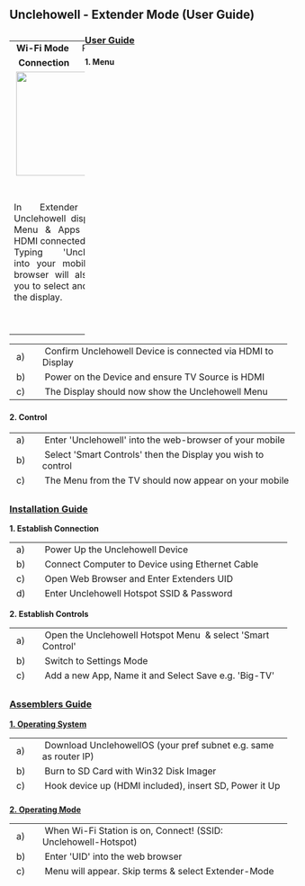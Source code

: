 <h2 id="mcetoc_1cbbra1cc2"><strong>Unclehowell - Extender Mode (User Guide)</strong></h2>
<table style="width: 134px; float: left;">
<tbody>
<tr>
<td style="width: 10px; text-align: center;"><strong>Wi-Fi</strong>&nbsp;<strong>Mode</strong></td>
<td style="width: 10px; text-align: center;">Receiver</td>
</tr>
<tr>
<td style="width: 10px; text-align: center;">&nbsp;<strong>Connection</strong></td>
<td style="width: 10px; text-align: center;">HDMI</td>
</tr>
<tr style="text-align: center;">
<td style="width: 20px;" colspan="2">&nbsp;<img src="https://thumb.ibb.co/iw6i2S/mode_2.png" width="185" /></td>
</tr>
<tr style="text-align: center;">
<td style="width: 20px; text-align: justify;" colspan="2">&nbsp;
<p>In Extender Mode Unclehowell displays its Menu &amp; Apps on any HDMI connected display. Typing 'Unclehowell' into your mobiles web browser will also allow you to select and control the display.</p>
<p>&nbsp;</p>
</td>
</tr>
</tbody>
</table>
<h3 id="mcetoc_1cbbregpq4"><!-- pagebreak --><span style="text-decoration: underline;"><strong>User Guide</strong></span></h3>
<h4 id="mcetoc_1cbbra1cc3"><strong>1. Menu</strong></h4>
<table style="height: 103px; width: 494px;">
<tbody>
<tr>
<td style="width: 35px;">&nbsp;a)&nbsp;</td>
<td style="width: 445px;">&nbsp;Confirm Unclehowell Device is connected via HDMI to Display&nbsp;</td>
</tr>
<tr>
<td style="width: 35px;">&nbsp;b)&nbsp;</td>
<td style="width: 445px;">&nbsp;Power on the Device and ensure TV Source&nbsp;is HDMI</td>
</tr>
<tr>
<td style="width: 35px;">&nbsp;c)&nbsp;</td>
<td style="width: 445px;">&nbsp;The Display should now show the Unclehowell Menu</td>
</tr>
</tbody>
</table>
<h4><strong>2. Control</strong></h4>
<table style="height: 103px; width: 508px;">
<tbody>
<tr>
<td style="width: 35px;">&nbsp;a)&nbsp;</td>
<td style="width: 463px;">&nbsp;Enter 'Unclehowell' into the web-browser of your mobile</td>
</tr>
<tr>
<td style="width: 35px;">&nbsp;b)&nbsp;</td>
<td style="width: 463px;">&nbsp;Select 'Smart Controls' then&nbsp;the&nbsp;Display&nbsp;you wish to control</td>
</tr>
<tr>
<td style="width: 35px;">&nbsp;c)&nbsp;</td>
<td style="width: 463px;">&nbsp;The Menu&nbsp;from&nbsp;the&nbsp;TV should now appear on your mobile</td>
</tr>
<tr>
<td style="width: 35px;">&nbsp;d)&nbsp;</td>
<td style="width: 463px;">&nbsp;A selection made on your&nbsp;mobile will&nbsp;now&nbsp;occur&nbsp;on&nbsp;your TV&nbsp;</td>
</tr>
</tbody>
</table>
<h3 id="mcetoc_1cbbr5qjc1"><span style="text-decoration: underline;"><strong>Installation Guide</strong></span></h3>
<p><strong>1. Establish Connection</strong></p>
<table style="height: 103px; width: 494px;">
<tbody>
<tr>
<td style="width: 35px;">&nbsp;a)&nbsp;</td>
<td style="width: 445px;">&nbsp;Power Up the Unclehowell Device</td>
</tr>
<tr>
<td style="width: 35px;">&nbsp;b)&nbsp;</td>
<td style="width: 445px;">&nbsp;Connect Computer to Device using Ethernet Cable</td>
</tr>
<tr>
<td style="width: 35px;">&nbsp;c)&nbsp;</td>
<td style="width: 445px;">&nbsp;Open Web Browser and Enter&nbsp;Extenders UID</td>
</tr>
<tr>
<td style="width: 35px;">&nbsp;d)&nbsp;</td>
<td style="width: 445px;">&nbsp;Enter Unclehowell Hotspot SSID &amp; Password</td>
</tr>
<tr>
<td style="width: 35px;">&nbsp;e)&nbsp;</td>
<td style="width: 445px;">&nbsp;Connect to Display using HDMI &amp; Reboot</td>
</tr>
</tbody>
</table>
<p><strong>2. Establish&nbsp;Controls</strong></p>
<table style="height: 103px; width: 494px;">
<tbody>
<tr>
<td style="width: 35px;">&nbsp;a)&nbsp;</td>
<td style="width: 445px;">&nbsp;Open the&nbsp;Unclehowell Hotspot Menu&nbsp; &amp; select 'Smart Control'&nbsp;&nbsp;</td>
</tr>
<tr>
<td style="width: 35px;">&nbsp;b)&nbsp;</td>
<td style="width: 445px;">&nbsp;Switch to Settings Mode</td>
</tr>
<tr>
<td style="width: 35px;">&nbsp;c)&nbsp;</td>
<td style="width: 445px;">&nbsp;Add a new App,&nbsp;Name it and Select Save e.g. 'Big-TV'</td>
</tr>
<tr>
<td style="width: 35px;">&nbsp;d)</td>
<td style="width: 445px;">&nbsp;Re-enter Settings Mode &amp; Select 'Big-TV'</td>
</tr>
<tr>
<td style="width: 35px;">&nbsp;e)&nbsp;</td>
<td style="width: 445px;">&nbsp;Insert Frame and resize to fit your prefered device&nbsp;</td>
</tr>
<tr>
<td style="width: 35px;">&nbsp;f)</td>
<td style="width: 445px;">&nbsp;Edit the Frame and enter the URL "Extender-UID/guacamole/"</td>
</tr>
<tr>
<td style="width: 35px;">&nbsp;g)&nbsp;</td>
<td style="width: 445px;">&nbsp;Save your configuration</td>
</tr>
</tbody>
</table>
<h3 id="mcetoc_1cbbrh77d5"><span style="text-decoration: underline;"><strong>Assemblers Guide</strong></span></h3>
<p><span style="text-decoration: underline;"><strong>1.&nbsp;Operating System</strong></span></p>
<table style="height: 103px; width: 494px;">
<tbody>
<tr>
<td style="width: 35px;">&nbsp;a)</td>
<td style="width: 445px;">&nbsp;Download UnclehowellOS (your&nbsp;pref subnet e.g. same as router IP)</td>
</tr>
<tr>
<td style="width: 35px;">&nbsp;b)</td>
<td style="width: 445px;">&nbsp;Burn to SD Card with Win32 Disk Imager</td>
</tr>
<tr>
<td style="width: 35px;">&nbsp;c)</td>
<td style="width: 445px;">&nbsp;Hook&nbsp;device up (HDMI included), insert SD, Power it Up</td>
</tr>
<tr>
<td style="width: 35px;">&nbsp;d)</td>
<td style="width: 445px;">&nbsp;When UID&nbsp;(proccesor UID) is displayed, write it on box</td>
</tr>
</tbody>
</table>
<p><span style="text-decoration: underline;"><strong>2.&nbsp;Operating Mode</strong></span></p>
<table style="height: 103px; width: 494px;">
<tbody>
<tr>
<td style="width: 35px;">&nbsp;a)&nbsp;</td>
<td style="width: 445px;">&nbsp;When&nbsp;Wi-Fi Station is on, Connect! (SSID: Unclehowell-Hotspot)</td>
</tr>
<tr>
<td style="width: 35px;">&nbsp;b)</td>
<td style="width: 445px;">&nbsp;Enter 'UID' into the web browser&nbsp;</td>
</tr>
<tr>
<td style="width: 35px;">&nbsp;c)&nbsp;</td>
<td style="width: 445px;">&nbsp;Menu will appear. Skip&nbsp;terms &amp; select Extender-Mode</td>
</tr>
<tr>
<td style="width: 35px;">&nbsp;d)</td>
<td style="width: 445px;">&nbsp;Connect HDMI for 2nd display and&nbsp;Complete Install</td>
</tr>
<tr>
<td style="width: 35px;">&nbsp;e)</td>
<td style="width: 445px;">&nbsp;When it says so on TV, remove the Ethernet</td>
</tr>
</tbody>
</table>
